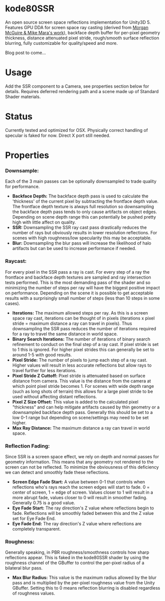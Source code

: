 # kode80SSR
An open source screen space reflections implementation for Unity3D 5. Features GPU DDA for screen space ray casting (derived from [Morgan McGuire & Mike Mara's work](http://casual-effects.blogspot.com/2014/08/screen-space-ray-tracing.html)), backface depth buffer for per-pixel geometry thickness, distance attenuated pixel stride, rough/smooth surface reflection blurring, fully customizable for quality/speed and more.  

Blog post to come...

# Usage
Add the SSR component to a Camera, see properties section below for details. Requires deferred rendering path and a scene made up of Standard Shader materials.

# Status
Currently tested and optimized for OSX. Physically correct handling of specular is faked for now. Direct X port still needed.

# Properties
### Downsample:
Each of the 3 main passes can be optionally downsampled to trade quality for performance.
* **Backface Depth:** The backface depth pass is used to calculate the 'thickness' of the current pixel by subtracting the frontface depth value. The frontface depth texture is always full resolution so downsampling the backface depth pass tends to only cause artifacts on object edges. Depending on scene depth range this can potentially be pushed pretty high with little affect on quality.
* **SSR:** Downsampling the SSR ray cast pass drastically reduces the number of rays but obviously results in lower resolution reflections. For scenes with high roughness/low specularity this may be acceptable.
* **Blur:** Downsampling the blur pass will increase the likelihood of halo artifacts but can be used to increase performance if needed.

### Raycast:
For every pixel in the SSR pass a ray is cast. For every step of a ray the frontface and backface depth textures are sampled and ray intersection tests performed. This is the most demanding pass of the shader and so minimizing the number of steps per ray will have the biggest positive impact on performance. Depending on the scene it is possible to get acceptable results with a surprisingly small number of steps (less than 10 steps in some cases).
* **Iterations:** The maximum allowed steps per ray. As this is a screen space ray cast, iterations can be thought of in pixels (iterations x pixel stride = maximum distance a ray can travel in pixels). Thus downsampling the SSR pass reduces the number of iterations required for a ray to travel the same distance in world space.
* **Binary Search Iterations:** The number of iterations of binary search refinement to conduct on the final step of a ray cast. If pixel stride is set to 1 this is ignored. For higher pixel strides this can generally be set to around 1-5 with good results.
* **Pixel Stride:** The number of pixels to jump each step of a ray cast. Higher values will result in less accurate reflections but allow rays to travel further for less iterations.
* **Pixel Stride Z Cuttoff:** Pixel stride is attenuated based on surface distance from camera. This value is the distance from the camera at which point pixel stride becomes 1. For scenes with wide depth range (such as long shots of terrain) this allows for a large pixel stride to be used without affecting distant reflections.
* **Pixel Z Size Offset:** This value is added to the calculated pixel "thickness" and can help mitigate artifacts caused by thin geometry or a downsampled backface depth pass. Generally this should be set to a low 0-1 range but depending on scene/settings may need to be set higher.
* **Max Ray Distance:** The maximum distance a ray can travel in world space.

### Reflection Fading:
Since SSR is a screen space effect, we rely on depth and normal passes for geometry information. This means that any geometry not rendered to the screen can not be reflected. To minimize the obviousness of this deficiency we can detect and smoothly fade these reflections.
* **Screen Edge Fade Start:** A value between 0-1 that controls when reflections who's rays reach the screen edges will start to fade. 0 = center of screen, 1 = edge of screen. Values closer to 1 will result in a more abrupt fade, values closer to 0 will result in smoother fading. Generally 0.75 is a good value.
* **Eye Fade Start:** The ray direction's Z value where reflections begin to fade. Reflections will be smoothly faded between this and the Z value set for Eye Fade End.
* **Eye Fade End:** The ray direction's Z value where reflections are completely transparent.

### Roughness:
Generally speaking, in PBR roughness/smoothness controls how sharp reflections appear. This is faked in the kode80SSR shader by using the roughness channel of the GBuffer to control the per-pixel radius of a bilateral blur pass.
* **Max Blur Radius:** This value is the maximum radius allowed by the blur pass and is multiplied by the per-pixel roughness value from the Unity GBuffer. Setting this to 0 means reflection blurring is disabled regardless of roughness values.
